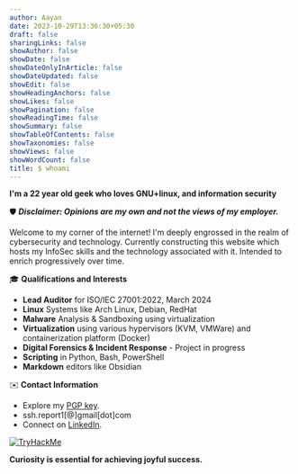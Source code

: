 ```yaml
---
author: Aayan
date: 2023-10-29T13:36:30+05:30
draft: false
sharingLinks: false
showAuthor: false
showDate: false
showDateOnlyInArticle: false
showDateUpdated: false
showEdit: false
showHeadingAnchors: false
showLikes: false
showPagination: false
showReadingTime: false
showSummary: false
showTableOfContents: false
showTaxonomies: false
showViews: false
showWordCount: false
title: $ whoami
---
```

**I'm a 22 year old geek who loves GNU+linux, and information security**

🛡️ ***Disclaimer: Opinions are my own and not the views of my employer.***

Welcome to my corner of the internet! I'm deeply engrossed in the realm of cybersecurity and technology. Currently constructing this website which hosts my InfoSec skills and the technology associated with it. Intended to enrich progressively over time.

🎓 **Qualifications and Interests**
- **Lead Auditor** for ISO/IEC 27001:2022, March 2024
- **Linux** Systems like Arch Linux, Debian, RedHat
- **Malware** Analysis & Sandboxing using virtualization
- **Virtualization** using various hypervisors (KVM, VMWare) and containerization platform (Docker)
- **Digital Forensics & Incident Response** - Project in progress
- **Scripting** in Python, Bash, PowerShell
- **Markdown** editors like Obsidian

✉️ **Contact Information**
- Explore my [PGP key](https://incident-clarity.github.io/posts/pgp/#my-public-pgp-key). 
- ssh.report1[@]gmail[dot]com
- Connect on [LinkedIn](https://www.linkedin.com/in/aayan-ta/).

<a href="https://tryhackme.com/p/IncidentClarity" target="_blank">
    <img src="https://tryhackme-badges.s3.amazonaws.com/IncidentClarity.png" alt="TryHackMe">
</a>

**Curiosity is essential for achieving joyful success.**
